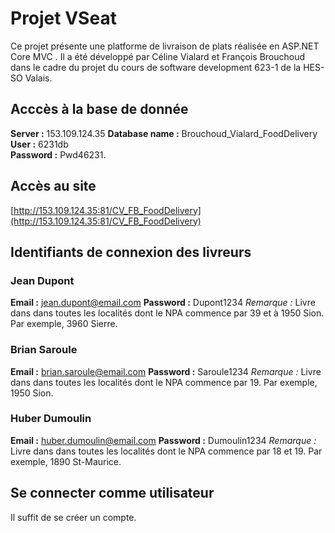 # Projet VSeat
Ce projet présente une platforme de livraison de plats réalisée en ASP.NET Core MVC . Il a été développé par Céline Vialard et François Brouchoud dans le cadre du projet du cours de software development 623-1 de la HES-SO Valais.

## Acccès à la base de donnée
**Server :** 153.109.124.35
**Database name :** Brouchoud_Vialard_FoodDelivery
**User :** 6231db  
**Password :** Pwd46231.
## Accès au site 
[http://153.109.124.35:81/CV_FB_FoodDelivery](http://153.109.124.35:81/CV_FB_FoodDelivery)

## Identifiants de connexion des livreurs
### Jean Dupont
**Email :** jean.dupont@email.com
**Password :** Dupont1234
*Remarque :* Livre dans dans toutes les localités dont le NPA commence par 39 et à 1950 Sion. Par exemple, 3960 Sierre.

### Brian Saroule
**Email :** brian.saroule@email.com
**Password :** Saroule1234
*Remarque :* Livre dans dans toutes les localités dont le NPA commence par 19. Par exemple, 1950 Sion.

### Huber Dumoulin
**Email :** huber.dumoulin@email.com
**Password :** Dumoulin1234
*Remarque :* Livre dans dans toutes les localités dont le NPA commence par 18 et 19. Par exemple, 1890 St-Maurice.

## Se connecter comme utilisateur
Il suffit de se créer un compte. 